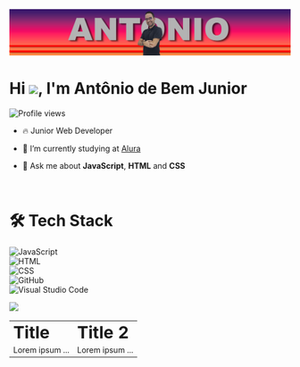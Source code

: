 <img src="https://github.com/antoniobemjunior/antoniobemjunior/blob/main/banner.png"/>
<h1 align="left">Hi <img src="https://raw.githubusercontent.com/kaueMarques/kaueMarques/master/hi.gif" height="30px">, I'm Antônio de Bem Junior</h1>
<p align="left"> <img src="https://komarev.com/ghpvc/?username=antoniobemjunior&color=red" alt="Profile views" /> </p>

- 🔥 Junior Web Developer

- 🔭 I’m currently studying at [Alura](https://www.alura.com.br/)

- 💬 Ask me about **JavaScript**, **HTML** and **CSS**

<!-- 👨‍💻 More at [maykbrito.dev](https://maykbrito.dev) --->

<br>

<h1 align="left">🛠 Tech Stack</h1>

![JavaScript](https://img.shields.io/badge/-JavaScript-05122A?style=flat&logo=javascript)&nbsp;<br> 
![HTML](https://img.shields.io/badge/-HTML-05122A?style=flat&logo=HTML5)&nbsp;<br> 
![CSS](https://img.shields.io/badge/-CSS-05122A?style=flat&logo=CSS3&logoColor=1572B6)&nbsp;<br> 
![GitHub](https://img.shields.io/badge/-GitHub-05122A?style=flat&logo=github)&nbsp;<br> 
![Visual Studio Code](https://img.shields.io/badge/-Visual%20Studio%20Code-05122A?style=flat&logo=visual-studio-code&logoColor=007ACC)&nbsp;<br> 

<p align="left"> <img src="https://github-readme-stats.vercel.app/api?username=antoniobemjunior&count_private=true&show_icons=true&theme=dark" /> </p>

<table>
 <tr>
    <td><b style="font-size:30px">Title</b></td>
    <td><b style="font-size:30px">Title 2</b></td>
 </tr>
 <tr>
    <td>Lorem ipsum ...</td>
    <td>Lorem ipsum ...</td>
 </tr>
</table>
